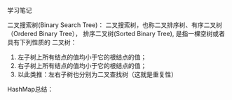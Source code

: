 学习笔记

二叉搜索树(Binary Search Tree)：
二叉搜索树，也称二叉排序树、有序二叉树（Ordered Binary Tree），
排序二叉树(Sorted Binary Tree), 是指一棵空树或者具有下列性质的
二叉树：
1. 左子树上所有结点的值均小于它的根结点的值；
2. 右子树上所有结点的值均小于它的根结点的值；
3. 以此类推：左右子树也分别为二叉查找树（这就是重复性）



HashMap总结：
